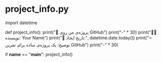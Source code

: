 # project_info.py
import datetime

def project_info():
    print("📂 پروژه‌ی من روی GitHub")
    print("-" * 30)
    print("👨‍💻 نویسنده: Your Name")
    print("📅 تاریخ ایجاد:", datetime.date.today())
    print("⭐ توضیح: یک پروژه‌ی ساده برای تمرین GitHub")
    print("-" * 30)

if __name__ == "__main__":
    project_info()
